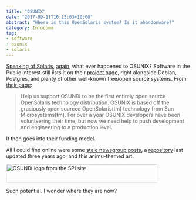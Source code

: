 ```yaml
---
title: "OSUNIX"
date: "2017-09-11T16:13:03+10:00"
abstract: "Where is this OpenSolaris system? Is it abandonware?"
category: Infocomm
tag:
- software
- osunix
- solaris
---
```

[Speaking of Solaris], [again], what ever happened to OSUNIX? Software in the Public Interest still lists it on their [project page], right alongside Debian, Postgres, and plenty of other well-known free/open source systems. From [their page]\:

> Help us support OSUNIX to be the first entirely open source OpenSolaris technology distribution. OSUNIX is based off the graciously open sourced OpenSolaris(tm) technology from Sun Microsystems(tm). For over a year OSUNIX developers have been volunteering their time, but now we need help to push development and engineering to a production level.

It then goes into their funding model.

All I could find online were some [stale newsgroup posts], a [repository] last updated three years ago, and this animu-themed art:

<p><img src="https://rubenerd.com/files/2017/osunix-logo.png" alt="OSUNIX logo from the SPI site" style="width:412px; height:50px;" /></p>

Such potential. I wonder where they are now?

[Speaking of Solaris]: https://rubenerd.com/goodbye-to-solaris-probably/ "Rubénerd: Goodbye to Solaris, probably?"
[again]: https://rubenerd.com/what-about-aix-hpux/ "Rubénerd: What about AIX and HP/UX?"
[project page]: http://www.spi-inc.org/projects/
[their page]: http://www.spi-inc.org/projects/osunix/
[stale newsgroup posts]: http://grokbase.com/g/sc/osunix-commits
[repository]: https://bitbucket.org/osunix/
